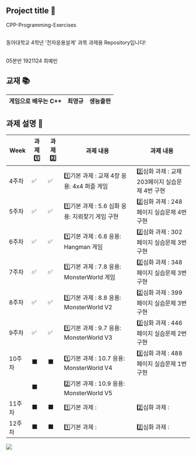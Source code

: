 ## Project title 🌼
CPP-Programming-Exercises
##
동아대학교 4학년 '전자응용설계' 과목 과제용 Repository입니다!
##
05분반 1921124 최예빈

## 교재 📚
| 게임으로 배우는 C++ | 최영규 | 생능출판 |
| ------ | -- | -- |

## 과제 설명 📌

| Week | 과제1️⃣ | 과제2️⃣ | 과제 내용 | 과제 내용 |
| ------ | -- | -- |----------- |----------- |
| 4주차 | ✅ | ✅ | 1️⃣기본 과제 : 교재 4장 응용: 4x4 퍼즐 게임 | 2️⃣심화 과제 : 교재 203페이지 실습문제 4번 구현 |
| 5주차 | ✅ | ✅ | 1️⃣기본 과제 : 5.6 심화 응용: 지뢰찾기 게임 구현 | 2️⃣심화 과제 : 248페이지 실습문제 4번 구현 |
| 6주차 | ✅ | ✅ | 1️⃣기본 과제 : 6.8 응용: Hangman 게임 | 2️⃣심화 과제 : 302페이지 실습문제 3번 구현 |
| 7주차 | ✅ | ✅ | 1️⃣기본 과제 : 7.8 응용: MonsterWorld 게임 | 2️⃣심화 과제 : 348페이지 실습문제 3번 구현 |
| 8주차 | ✅ | ✅ | 1️⃣기본 과제 : 8.8 응용: MonsterWorld V2 | 2️⃣심화 과제 : 399페이지 실습문제 3번 구현 |
| 9주차 | ✅ | ✅ | 1️⃣기본 과제 : 9.7 응용: MonsterWorld V3 | 2️⃣심화 과제 : 446페이지 실습문제 2번 구현 |
| 10주차 | ⬛ | ⬛ | 1️⃣기본 과제 : 10.7 응용: MonsterWorld V4 | 3️⃣심화 과제 : 488페이지 실습문제 1번 구현 |
|  | ⬛ |  | 2️⃣기본 과제 : 10.9 응용: MonsterWorld V5 |  |
| 11주차 | ⬛ | ⬛ | 1️⃣기본 과제 :  | 2️⃣심화 과제 :  |
| 12주차 | ⬛ | ⬛ | 1️⃣기본 과제 :  | 2️⃣심화 과제 :  |

<a href="https://hits.seeyoufarm.com"><img src="https://hits.seeyoufarm.com/api/count/incr/badge.svg?url=https%3A%2F%2Fgithub.com%2Flazybini%2FCPP-Programming-Exercises&count_bg=%23F17AB8&title_bg=%23BC849E&icon=&icon_color=%23EDE9E9&title=hits&edge_flat=false"/></a>
